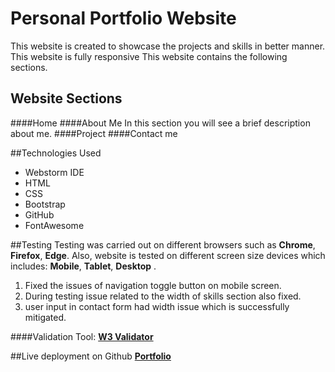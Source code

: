 # Personal Portfolio Website
This website is created to showcase the projects
and skills in better manner. This website is fully responsive
This website contains the following sections.

## **Website Sections**
####Home
####About Me
In this section you will see a brief description about me.
####Project
####Contact me

##Technologies Used
<ul>
<li>Webstorm IDE</li>
<li>HTML</li>
<li>CSS</li>
<li>Bootstrap</li>
<li>GitHub</li>
<li>FontAwesome</li>
</ul>


##Testing
Testing was carried out on different browsers such as 
**Chrome**, **Firefox**, **Edge**. Also, website is tested on different
screen size devices which includes: **Mobile**, **Tablet**, **Desktop** .
<ol>
<li>Fixed the issues of navigation toggle button on mobile screen.</li>
<li> During testing issue related to the width of skills section also fixed. </li>
<li> user input in contact form had width issue which is successfully mitigated.</li>
</ol>

####Validation Tool:
**[W3 Validator](<https://validator.w3.org/>)**

##Live deployment on Github
**[Portfolio](https://sahilbanait.github.io/personal-portfolio/)**